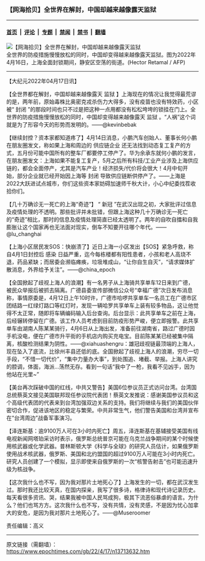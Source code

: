 ### 【网海拾贝】全世界在解封，中国却越来越像露天监狱

---

#### [首页](../../../..?n13713632) &nbsp;|&nbsp; [评论](../../../../../epoch-comment?n13713632) &nbsp;|&nbsp; [专题](../../../../../epoch-special?n13713632) &nbsp;|&nbsp; [禁闻](../../../../../epoch-news?n13713632) &nbsp;|&nbsp; [禁书](../../../../../books?n13713632) &nbsp;|&nbsp; [翻墙](https://github.com/gfw-breaker/nogfw/blob/master/README.md?n13713632)


<div><img alt="【网海拾贝】全世界在解封，中国却越来越像露天监狱" class="attachment-djy_600_400 size-djy_600_400 wp-post-image" src="https://i.epochtimes.com/assets/uploads/2022/04/id13713651-000_328E7UQ-.jpeg"/>
<div class="caption">
 全世界的防疫措施慢慢放松的同时，中国却变得越来越像露天监狱。图为2022年4月16日，上海全面封锁期间，静安区空荡的街道。(Hector Retamal / AFP)
</div></div><hr/><div class="post_content" id="artbody" itemprop="articleBody">
 <!-- article content begin -->
 <p>
  【大纪元2022年04月17日讯】
 </p>
 <p>
  【全世界都在解封，中国却越来越像露天
  <ok href="https://www.epochtimes.com/gb/tag/%E7%9B%91%E7%8B%B1.html">
   监狱
  </ok>
  】上海现在的情况让我觉得最荒谬的是，两年前，原始毒株比奥密克戎杀伤力大得多，没有疫苗也没有特效药，小区被“
  <ok href="https://www.epochtimes.com/gb/tag/%E5%B0%81%E9%97%AD.html">
   封闭
  </ok>
  ”的那段时间也只不过是把这种一点用都没有松松垮垮的锁挂在门上。全世界的防疫措施慢慢放松的同时，中国却变得越来越像露天
  <ok href="https://www.epochtimes.com/gb/tag/%E7%9B%91%E7%8B%B1.html">
   监狱
  </ok>
  。“人祸”这个词就是为了形容今天的形势而发明的。——@kevinbebak
 </p>
 <p>
  【继续封控？资本家都知道疼了】4月14日消息，小鹏汽车创始人、董事长何小鹏在朋友圈发文，称如果上海和周边的
  <ok href="https://www.epochtimes.com/gb/tag/%E4%BE%9B%E5%BA%94%E9%93%BE%E4%BC%81%E4%B8%9A.html">
   供应链企业
  </ok>
  还无法找到动态复工复产的方式，五月份可能中国所有的整车厂都要停工停产了。华为余承东就何小鹏的发言，在朋友圈发文：上海如果不能复工复产，5月之后所有科技/工业产业涉及上海供应链的，都会全面停产，尤其是汽车产业！经济损失/代价将会很大！4月中旬开始，部分企业就已经开始因上海等
  <ok href="https://www.epochtimes.com/gb/tag/%E5%B0%81%E9%97%AD.html">
   封闭
  </ok>
  导致供应链断供停产了。——上海是2022大跃进试点城市，你们这些资本家妨碍加速师千秋大计，小心中纪委找茬收拾你们。
 </p>
 <p>
  【几十万确诊无一死亡的上海“奇迹”】 “
  <ok href="https://www.epochtimes.com/gb/tag/%E6%96%B0%E5%86%A0.html">
   新冠
  </ok>
  ”在武汉出现之初，大家批评过信息及疫情处理的不透明。那些批评并未批错，但跟上海这种几十万确诊无一死亡的“奇迹”相比，那时的信息及疫情处理简直已经太透明了。两年的自吹自擂和自我膨胀让这个国家再也无法面对现实，倒车不知要开往哪个年代。——@lu_changhai
 </p>
 <p>
  【上海小区居民发SOS：快崩溃了】近日上海一小区发出【SOS】紧急呼救，称自4月1日封控后
  <ok href="https://www.epochtimes.com/gb/tag/%E6%84%9F%E6%9F%93.html">
   感染
  </ok>
  日益严重，迄今每栋楼都有阳性患者，小孩和老人高烧不退，药品紧缺；而居委会濒临瘫痪，垃圾堆成山，“让你自生自灭”，“请求媒体扩散消息，外界给予关注”。——@china_epoch
 </p>
 <p>
  【全国掀起了歧视上海人的浪潮】有一名男子从上海骑共享单车12日来到广德，被民众举报后被抓去隔离。广德县委宣传部微信公众号“幸福广德”次日发布消息称，事情原委是，4月12日上午10时许，广德市哈啰共享单车一名员工在广德市区团结路一红绿灯路口等红灯时，发现一辆哈罗共享单车上装有较多物品，这让他觉得不太正常，随即将车辆编码输入后台查询。后台显示：此共享单车之前在上海，后经辗转停留在广德。该工作人员考虑到目前防疫形势严峻，便立即报警。此共享单车由湖南人陈某某骑行，4月6日从上海出发，准备前往湖南省，路过广德时因手机没电，便在广德市升平街的手机店内购买充电宝。目前陈某某已经被集中隔离，核酸检测结果为阴性。——@xiahuashengru：雄冠歧视链最顶端的上海人，现在坠入了底流，比徐州丰县还低的底。全国掀起了歧视上海人的浪潮，穷尽一切手段，“不惜一切代价”，“集中力量办大事”，到处围追、堵截、举报。上海人讲究的腔调，体面，海派…荡然无存。看到一句话“我中了一枪，我看不见凶手，因为他站在光里~”
 </p>
 <p>
  【美台再次踩破中国的红线，中共又警告】美国6位参议员正式访问台湾。台湾国总统蔡英文接见美国联邦现任参议院代表团！蔡英文发推说：感谢美国参议员和这个高级代表团的代表来到台湾加强双边关系的支持。我们将继续与我们的美国伙伴密切合作，促进该地区的稳定与繁荣。中共非常生气，他们警告美国和台湾并宣布在“台湾周边”战备军事演习。
 </p>
 <p>
  【泽连斯基：逾9100万人可在3小时内死亡】周五，泽连斯基在基辅接受美国有线电视新闻网塔珀采访时表示，俄罗斯总统普京可能在乌克兰战争期间的某个时候使用核武器或化学武器。普林斯顿大学《科学与全球》的研究人员估计，如果俄罗斯使用战术核武器，俄罗斯、美国和北约盟国的超过9100万人可能在3小时内死亡。研究人员创建了一个模拟，显示即使来自俄罗斯的一次“核警告射击”也可能迅速升级为核战争。
 </p>
 <p>
  【这次我什么也不写，因为我对那片土地死心了】上海发生的一切，都在武汉发生过。那时我还比较天真，在国内探亲，我写了很多诗，格律诗和现代诗记录历史。每天看很多资讯、哭，结果我被中国人民骂成狗，极其下流恶俗暴虐的语言。为什么？他们也骂方方。这次我什么也不写，没有共情，没有灵感，不是因为忧心加拿大的安危，是因为我对那片土地死心了。——@Museroomer
 </p>
 <p>
  责任编辑：高义
 </p>
 <!-- article content end -->
 <div id="below_article_ad">
 </div>
</div>


---

原文链接（需翻墙）：https://www.epochtimes.com/gb/22/4/17/n13713632.htm
